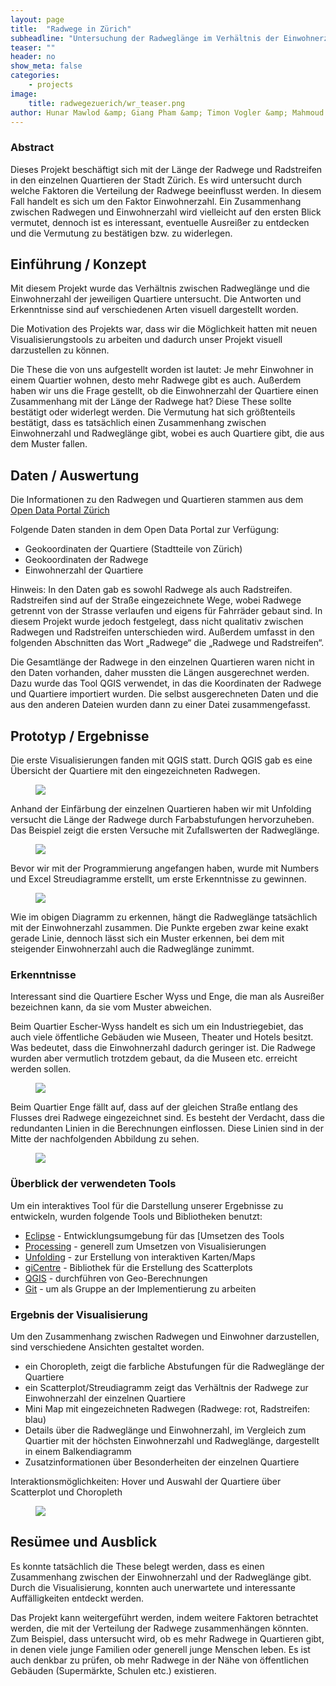 ```yaml
---
layout: page
title:  "Radwege in Zürich"
subheadline: "Untersuchung der Radweglänge im Verhältnis der Einwohnerzahl in Zürich"
teaser: ""
header: no
show_meta: false
categories:
    - projects
image:
    title: radwegezuerich/wr_teaser.png
author: Hunar Mawlod &amp; Giang Pham &amp; Timon Vogler &amp; Mahmoud Abou El Azm
---
```


### Abstract
Dieses Projekt beschäftigt sich mit der Länge der Radwege und Radstreifen in den einzelnen Quartieren der Stadt Zürich.
Es wird untersucht durch welche Faktoren die Verteilung der Radwege beeinflusst werden. In diesem Fall handelt es sich um den Faktor Einwohnerzahl.
Ein Zusammenhang zwischen Radwegen und Einwohnerzahl wird vielleicht auf den ersten Blick vermutet, dennoch ist es interessant, eventuelle Ausreißer zu entdecken und die Vermutung zu bestätigen bzw. zu widerlegen.


## Einführung / Konzept
Mit diesem Projekt wurde das Verhältnis zwischen Radweglänge und die Einwohnerzahl der jeweiligen Quartiere untersucht. Die Antworten und Erkenntnisse sind auf verschiedenen Arten visuell dargestellt worden.

Die Motivation des Projekts war, dass wir die Möglichkeit hatten mit neuen Visualisierungstools zu arbeiten und dadurch unser Projekt visuell darzustellen zu können.

Die These die von uns aufgestellt worden ist lautet:
Je mehr Einwohner in einem Quartier wohnen, desto mehr Radwege gibt es auch. Außerdem haben wir uns die Frage gestellt, ob die Einwohnerzahl der Quartiere einen Zusammenhang mit der Länge der Radwege hat?
Diese These sollte bestätigt oder widerlegt werden. Die Vermutung hat sich größtenteils bestätigt, dass es tatsächlich einen Zusammenhang zwischen Einwohnerzahl und Radweglänge gibt, wobei es auch Quartiere gibt, die aus dem Muster fallen.

## Daten / Auswertung

Die Informationen zu den Radwegen und Quartieren stammen aus dem [Open Data Portal Zürich](
https://data.stadt-zuerich.ch)

Folgende Daten standen in dem Open Data Portal zur Verfügung:

* Geokoordinaten der Quartiere (Stadtteile von Zürich)
* Geokoordinaten der Radwege
* Einwohnerzahl der Quartiere

Hinweis:
In den Daten gab es sowohl Radwege als auch Radstreifen. Radstreifen sind auf der Straße eingezeichnete Wege, wobei Radwege getrennt von der Strasse verlaufen und eigens für Fahrräder gebaut sind. In diesem Projekt wurde jedoch festgelegt, dass nicht qualitativ zwischen Radwegen und Radstreifen unterschieden wird. Außerdem umfasst in den folgenden Abschnitten das Wort „Radwege“ die „Radwege und Radstreifen“.

Die Gesamtlänge der Radwege in den einzelnen Quartieren waren nicht in den Daten vorhanden, daher mussten die Längen ausgerechnet werden. Dazu wurde das Tool QGIS verwendet, in das die Koordinaten der Radwege und Quartiere importiert wurden.
Die selbst ausgerechneten Daten und die aus den anderen Dateien wurden dann zu einer Datei zusammengefasst.

## Prototyp / Ergebnisse

Die erste Visualisierungen fanden mit QGIS statt. Durch QGIS gab es eine Übersicht der Quartiere mit den eingezeichneten Radwegen.

<figure>
  <img src="{{ site.urlimg }}/radwegezuerich/blau.png" />
</figure>

Anhand der Einfärbung der einzelnen Quartieren haben wir mit Unfolding versucht die Länge der Radwege durch Farbabstufungen hervorzuheben. Das Beispiel zeigt die ersten Versuche mit Zufallswerten der Radweglänge.

<figure>
  <img src="{{ site.urlimg }}/radwegezuerich/rot.png" />
</figure>

Bevor wir mit der Programmierung angefangen haben, wurde mit Numbers und Excel Streudiagramme erstellt, um erste Erkenntnisse zu gewinnen.

<figure>
  <img src="{{ site.urlimg }}/radwegezuerich/scatterplot.png" />
</figure>

Wie im obigen Diagramm zu erkennen, hängt die Radweglänge tatsächlich mit der Einwohnerzahl zusammen. Die Punkte ergeben zwar keine exakt gerade Linie, dennoch lässt sich ein Muster erkennen, bei dem mit steigender Einwohnerzahl auch die Radweglänge zunimmt.

### Erkenntnisse

Interessant sind die Quartiere Escher Wyss und Enge, die man als Ausreißer bezeichnen kann, da sie vom Muster abweichen.

Beim Quartier Escher-Wyss handelt es sich um ein Industriegebiet, das auch viele öffentliche Gebäuden wie Museen, Theater und Hotels besitzt. Was bedeutet, dass die Einwohnerzahl dadurch geringer ist. Die Radwege wurden aber vermutlich trotzdem gebaut, da die Museen etc. erreicht werden sollen.

<figure>
  <img src="{{ site.urlimg }}/radwegezuerich/escherwyss.png" />
</figure>

Beim Quartier Enge fällt auf, dass auf der gleichen Straße entlang des Flusses drei Radwege eingezeichnet sind. Es besteht der Verdacht, dass die redundanten Linien in die Berechnungen einflossen. Diese Linien sind in der Mitte der nachfolgenden Abbildung zu sehen. 

<figure>
  <img src="{{ site.urlimg }}/radwegezuerich/enge.png" />
</figure>

### Überblick der verwendeten Tools

Um ein interaktives Tool für die Darstellung unserer Ergebnisse zu entwickeln, wurden folgende Tools und Bibliotheken benutzt:

* [Eclipse](https://eclipse.org/) - Entwicklungsumgebung für das [Umsetzen des Tools
* [Processing](https://processing.org/) - generell zum Umsetzen von Visualisierungen
* [Unfolding](http://unfoldingmaps.org/) - zur Erstellung von interaktiven Karten/Maps
* [giCentre](http://www.gicentre.net/) - Bibliothek für die Erstellung des Scatterplots
* [QGIS](https://www.qgis.org/) - durchführen von Geo-Berechnungen
* [Git](https://github.com/) - um als Gruppe an der Implementierung zu arbeiten

### Ergebnis der Visualisierung

Um den Zusammenhang zwischen Radwegen und Einwohner darzustellen, sind verschiedene Ansichten gestaltet worden.

* ein Choropleth, zeigt die farbliche Abstufungen für die Radweglänge der Quartiere
* ein Scatterplot/Streudiagramm zeigt das Verhältnis der Radwege zur Einwohnerzahl der einzelnen Quartiere
* Mini Map mit eingezeichneten Radwegen (Radwege: rot, Radstreifen: blau)
* Details über die Radweglänge und Einwohnerzahl, im Vergleich zum Quartier mit der höchsten Einwohnerzahl und Radweglänge, dargestellt in einem Balkendiagramm
* Zusatzinformationen über Besonderheiten der einzelnen Quartiere

Interaktionsmöglichkeiten: Hover und Auswahl der Quartiere über Scatterplot und Choropleth

<figure>
  <img src="{{ site.urlimg }}/radwegezuerich/tool_final.png" />
</figure>

## Resümee und Ausblick 
Es konnte tatsächlich die These belegt werden, dass es einen Zusammenhang zwischen der Einwohnerzahl und der Radweglänge gibt. Durch die Visualisierung, konnten auch unerwartete und interessante Auffälligkeiten entdeckt werden. 

Das Projekt kann weitergeführt werden, indem weitere Faktoren betrachtet werden, die mit der Verteilung der Radwege zusammenhängen könnten.
Zum Beispiel, dass untersucht wird, ob es mehr Radwege in Quartieren gibt, in denen viele junge Familien oder generell junge Menschen leben. Es ist auch denkbar zu prüfen, ob mehr Radwege in der Nähe von öffentlichen Gebäuden (Supermärkte, Schulen etc.) existieren.
